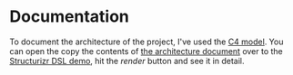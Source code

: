 # Documentation

To document the architecture of the project, I've used the [C4 model](https://c4model.com/). You can open the copy the contents of [the architecture document](./architecture.structurizr) over to the [Structurizr DSL demo](https://structurizr.com/dsl), hit the _render_ button and see it in detail.
